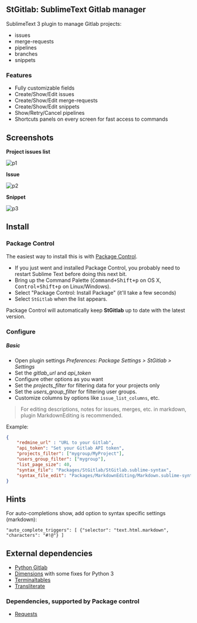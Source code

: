 ## StGitlab: SublimeText Gitlab manager

SublimeText 3 plugin to manage Gitlab projects:
* issues
* merge-requests
* pipelines
* branches
* snippets

### Features
* Fully customizable fields
* Create/Show/Edit issues
* Create/Show/Edit merge-requests
* Create/Show/Edit snippets
* Show/Retry/Cancel pipelines
* Shortcuts panels on every screen for fast access to commands

## Screenshots

**Project issues list**

![p1](https://github.com/tosher/StGitlab/wiki/stgl_issues.png)

**Issue**

![p2](https://github.com/tosher/StGitlab/wiki/stgl_issue.png)

**Snippet**

![p3](https://github.com/tosher/StGitlab/wiki/stgl_snippet.png)

## Install

### Package Control
The easiest way to install this is with [Package Control](http://wbond.net/sublime\_packages/package\_control).

 * If you just went and installed Package Control, you probably need to restart Sublime Text before doing this next bit.
 * Bring up the Command Palette (<kbd>Command+Shift+p</kbd> on OS X, <kbd>Control+Shift+p</kbd> on Linux/Windows).
 * Select "Package Control: Install Package" (it'll take a few seconds)
 * Select `StGitlab` when the list appears.

Package Control will automatically keep **StGitlab** up to date with the latest version.

### Configure

##### Basic
* Open plugin settings *Preferences: Package Settings > StGitlab > Settings*
* Set the *gitlab_url* and *api_token*
* Configure other options as you want
* Set the *projects_filter* for filtering data for your projects only
* Set the *users_group_filter* for filtering user groups.
* Customize columns by options like `issue_list_columns`, etc.

> For editing descriptions, notes for issues, merges, etc. in markdown, plugin MarkdownEditing is recommended.

Example:

```json
{
    "redmine_url" : "URL to your Gitlab",
    "api_token": "Set your Gitlab API token",
    "projects_filter": ["mygroup/MyProject"],
    "users_group_filter": ["mygroup"],
    "list_page_size": 40,
    "syntax_file": "Packages/StGitlab/StGitlab.sublime-syntax",
    "syntax_file_edit": "Packages/MarkdownEditing/Markdown.sublime-syntax",
}
```

## Hints
For auto-completions show, add option to syntax specific settings (markdown):

```
"auto_complete_triggers": [ {"selector": "text.html.markdown", "characters": "#!@"} ]
```

## External dependencies
* [Python Gitlab](http://python-gitlab.readthedocs.io/en/stable/index.html)
* [Dimensions](https://pypi.python.org/pypi/dimensions) with some fixes for Python 3
* [Terminaltables](https://robpol86.github.io/terminaltables/index.html)
* [Transliterate](https://pypi.python.org/pypi/transliterate)

### Dependencies, supported by Package control
* [Requests](https://github.com/packagecontrol/requests)


